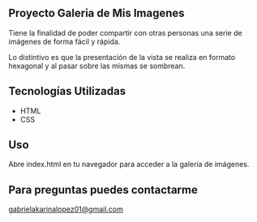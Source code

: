 ## Proyecto Galeria de Mis Imagenes
Tiene la finalidad de poder compartir con otras personas una serie de imágenes de forma fácil y rápida.

Lo distintivo es que la presentación de la vista se realiza en formato hexagonal y al pasar sobre las mismas se sombrean.

## Tecnologías Utilizadas
- HTML
- CSS
  
## Uso
Abre index.html en tu navegador para acceder a la galería de imágenes.

## Para preguntas puedes contactarme 
gabrielakarinalopez01@gmail.com
